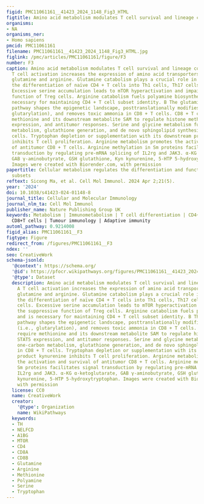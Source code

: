 ```yaml
---
figid: PMC11061161__41423_2024_1148_Fig3_HTML
figtitle: Amino acid metabolism modulates T cell survival and lineage commitment
organisms:
- NA
organisms_ner:
- Homo sapiens
pmcid: PMC11061161
filename: PMC11061161__41423_2024_1148_Fig3_HTML.jpg
figlink: /pmc/articles/PMC11061161/figure/F3
number: F3
caption: Amino acid metabolism modulates T cell survival and lineage commitment. A
  T cell activation increases the expression of amino acid transporters that import
  glutamine and arginine. Glutamine catabolism plays a crucial role in regulating
  the differentiation of naïve CD4 + T cells into Th1 cells, Th17 cells, or Treg cells.
  Excessive serine accumulation leads to mTOR hyperactivation and impairs the suppressive
  function of Treg cells. Arginine catabolism fuels polyamine biosynthesis and is
  necessary for maintaining CD4 + T cell subset identity. B The glutamine-glutamate-α-KG
  pathway shapes the epigenetic landscape, posttranslationally modifies proteins (i.e.,
  glutarylation), and removes toxic ammonia in CD8 + T cells. CD8 + T cells require
  methionine and its downstream metabolite SAM to regulate histone methylation, STAT5
  expression, and antitumor responses. Serine and glycine metabolism fuels one-carbon
  metabolism, glutathione generation, and de novo sphingolipid synthesis in CD8 + T
  cells. Tryptophan depletion or supplementation with its downstream product kynurenine
  inhibits T cell proliferation. Arginine metabolism promotes the activation and survival
  of antitumor CD8 + T cells. Arginine methylation in Sm proteins facilitates signal
  transduction by regulating pre-mRNA splicing of IL2rg and JAK3. α-KG α-ketoglutarate,
  GAB γ-aminobutyrate, GSH glutathione, Kyn kynurenine, 5-HTP 5-hydroxytryptophan.
  Images were created with Biorender.com, with permission
papertitle: Cellular metabolism regulates the differentiation and function of T-cell
  subsets
reftext: Sicong Ma, et al. Cell Mol Immunol. 2024 Apr 2;21(5).
year: '2024'
doi: 10.1038/s41423-024-01148-8
journal_title: Cellular and Molecular Immunology
journal_nlm_ta: Cell Mol Immunol
publisher_name: Nature Publishing Group UK
keywords: Metabolism | Immunometabolism | T cell differentiation | CD4+ T cells |
  CD8+T cells | Tumour immunology | Adaptive immunity
automl_pathway: 0.9214008
figid_alias: PMC11061161__F3
figtype: Figure
redirect_from: /figures/PMC11061161__F3
ndex: ''
seo: CreativeWork
schema-jsonld:
  '@context': https://schema.org/
  '@id': https://pfocr.wikipathways.org/figures/PMC11061161__41423_2024_1148_Fig3_HTML.html
  '@type': Dataset
  description: Amino acid metabolism modulates T cell survival and lineage commitment.
    A T cell activation increases the expression of amino acid transporters that import
    glutamine and arginine. Glutamine catabolism plays a crucial role in regulating
    the differentiation of naïve CD4 + T cells into Th1 cells, Th17 cells, or Treg
    cells. Excessive serine accumulation leads to mTOR hyperactivation and impairs
    the suppressive function of Treg cells. Arginine catabolism fuels polyamine biosynthesis
    and is necessary for maintaining CD4 + T cell subset identity. B The glutamine-glutamate-α-KG
    pathway shapes the epigenetic landscape, posttranslationally modifies proteins
    (i.e., glutarylation), and removes toxic ammonia in CD8 + T cells. CD8 + T cells
    require methionine and its downstream metabolite SAM to regulate histone methylation,
    STAT5 expression, and antitumor responses. Serine and glycine metabolism fuels
    one-carbon metabolism, glutathione generation, and de novo sphingolipid synthesis
    in CD8 + T cells. Tryptophan depletion or supplementation with its downstream
    product kynurenine inhibits T cell proliferation. Arginine metabolism promotes
    the activation and survival of antitumor CD8 + T cells. Arginine methylation in
    Sm proteins facilitates signal transduction by regulating pre-mRNA splicing of
    IL2rg and JAK3. α-KG α-ketoglutarate, GAB γ-aminobutyrate, GSH glutathione, Kyn
    kynurenine, 5-HTP 5-hydroxytryptophan. Images were created with Biorender.com,
    with permission
  license: CC0
  name: CreativeWork
  creator:
    '@type': Organization
    name: WikiPathways
  keywords:
  - TH
  - NELFCD
  - A1BG
  - MTOR
  - CD4
  - CD8A
  - CD8B
  - Glutamine
  - Arginine
  - Methionine
  - Polyamine
  - Serine
  - Tryptophan
---
```

